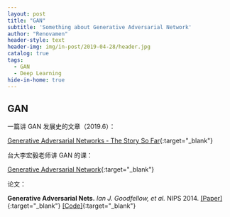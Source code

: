 ```yaml
---
layout: post
title: "GAN"
subtitle: 'Something about Generative Adversarial Network'
author: "Renovamen"
header-style: text
header-img: img/in-post/2019-04-28/header.jpg
catalog: true
tags:
  - GAN
  - Deep Learning
hide-in-home: true
---
```


## GAN

一篇讲 GAN 发展史的文章（2019.6）：

[Generative Adversarial Networks - The Story So Far](https://blog.floydhub.com/gans-story-so-far/){:target="_blank"}

台大李宏毅老师讲 GAN 的课：

[Generative Adversarial Network](http://speech.ee.ntu.edu.tw/~tlkagk/courses_MLDS17.html){:target="_blank"}

论文：

**Generative Adversarial Nets.** *Ian J. Goodfellow, et al.* NIPS 2014. [[Paper]](https://papers.nips.cc/paper/5423-generative-adversarial-nets.pdf){:target="_blank"} [[Code]](https://github.com/goodfeli/adversarial){:target="_blank"}